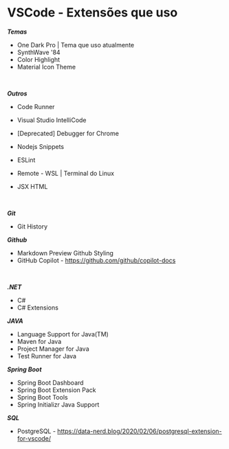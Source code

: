 # VSCode - Extensões que uso <br>

***Temas*** <br>

- One Dark Pro | Tema que uso atualmente
- SynthWave '84
- Color Highlight
- Material Icon Theme
<br>

***Outros*** <br>

- Code Runner
- Visual Studio IntelliCode
- [Deprecated] Debugger for Chrome

- Nodejs Snippets
- ESLint
- Remote - WSL | Terminal do Linux
- JSX HTML <tags/>
<br>

***Git***
- Git History

***Github***
- Markdown Preview Github Styling
- GitHub Copilot - https://github.com/github/copilot-docs
<br>

***.NET***
- C#
- C# Extensions

***JAVA***
- Language Support for Java(TM)
- Maven for Java
- Project Manager for Java
- Test Runner for Java


***Spring Boot***
- Spring Boot Dashboard
- Spring Boot Extension Pack
- Spring Boot Tools
- Spring Initializr Java Support

***SQL***
- PostgreSQL - https://data-nerd.blog/2020/02/06/postgresql-extension-for-vscode/


